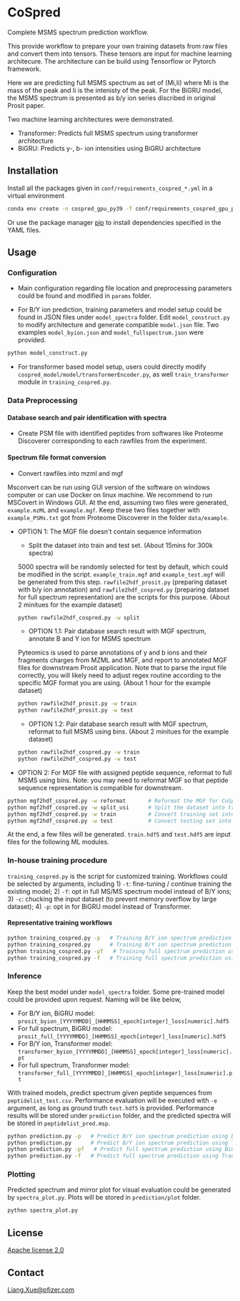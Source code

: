 # CoSpred

Complete MSMS spectrum prediction workflow.

This provide workflow to prepare your own training datasets from raw files and convert them into tensors.
These tensors are input for machine learning architecure. The architecture can be build using Tensorflow or Pytorch framework.

Here we are predicting full MSMS spectrum as set of (Mi,Ii) where Mi is the mass of the peak and Ii is the intenisty of the peak. For the BiGRU model, the MSMS spectrum is presented as b/y ion series discribed in original Prosit paper.

Two machine learning architectures were demonstrated.

* Transformer: Predicts full MSMS spectrum using transformer architecture  
* BiGRU: Predicts y-, b- ion intensities using BiGRU architecture 

## Installation

Install all the packages given in `conf/requirements_cospred_*.yml` in a virtual environment

```bash
conda env create -n cospred_gpu_py39 -f conf/requirements_cospred_gpu_py39.yml
```

Or use the package manager [pip](https://pip.pypa.io/en/stable/) to install dependencies specified in the YAML files.

## Usage

### Configuration

* Main configuration regarding file location and preprocessing parameters could be found and modified in `params` folder. 

* For B/Y ion prediction, training parameters and model setup could be found in JSON files under `model_spectra` folder. Edit `model_construct.py` to modify architecture and generate compatible `model.json` file. Two examples `model_byion.json` and `model_fullspectrum.json` were provided.

```bash
python model_construct.py
```
* For transformer based model setup, users could directly modify `cospred_model/model/transformerEncoder.py`, as well `train_transformer` module in `training_cospred.py`. 

### Data Preprocessing

#### Database search and pair identification with spectra

* Create PSM file with identified peptides from softwares like Proteome Discoverer corresponding to each rawfiles from the experiment.

#### Spectrum file format conversion

* Convert rawfiles into mzml and mgf

Msconvert can be run using GUI version of the software on windows computer or can use Docker on linux machine. We recommend to run MSCovert in Windows GUI. At the end, assuming two files were generated, `example.mzML` and `example.mgf`. Keep these two files together with `example_PSMs.txt` got from Proteome Discoverer in the folder `data/example`.

* OPTION 1: The MGF file doesn't contain sequence information
    * Split the dataset into train and test set. (About 15mins for 300k spectra)

    5000 spectra will be randomly selected for test by default, which could be modified in the script. `example_train.mgf` and `example_test.mgf` will be generated from this step. `rawfile2hdf_prosit.py` (preparing dataset with b/y ion annotation) and `rawfile2hdf_cospred.py` (preparing dataset for full spectrum representation) are the scripts for this purpose. (About 2 minitues for the example dataset)

    ```bash
    python rawfile2hdf_cospred.py -w split
    ```
    
    * OPTION 1.1: Pair database search result with MGF spectrum, annotate B and Y ion for MSMS spectrum

    Pyteomics is used to parse annotations of y and b ions and their fragments charges from MZML and MGF, and report to annotated MGF files for downstream Prosit application. Note that to parse the input file correctly, you will likely need to adjust regex routine according to the specific MGF format you are using. (About 1 hour for the example dataset)

    ```bash
    python rawfile2hdf_prosit.py -w train
    python rawfile2hdf_prosit.py -w test
    ```

    * OPTION 1.2: Pair database search result with MGF spectrum, reformat to full MSMS using bins. (About 2 minitues for the example dataset)

    ```bash
    python rawfile2hdf_cospred.py -w train
    python rawfile2hdf_cospred.py -w test
    ```

* OPTION 2: For MGF file with assigned peptide sequence, reformat to full MSMS using bins. Note: you may need to reformat MGF so that peptide sequence representation is compatible for downstream. 

```bash
python mgf2hdf_cospred.py -w reformat       # Reformat the MGF for CoSpred workflow.
python mgf2hdf_cospred.py -w split_usi      # Split the dataset into train and test set.
python mgf2hdf_cospred.py -w train          # Convert training set into full spectrum bins
python mgf2hdf_cospred.py -w test           # Convert testing set into full spectrum bins
```

At the end, a few files will be generated. `train.hdf5` and `test.hdf5` are input files for the following ML modules.

### In-house training procedure

`training_cospred.py` is the script for customized training. Workflows could be selected by arguments, including 1) `-t`: fine-tuning / continue training the existing model; 2) `-f`: opt in full MS/MS spectrum model instead of B/Y ions; 3) `-c`: chucking the input dataset (to prevent memory overflow by large dataset); 4) `-p`: opt in for BiGRU model instead of Transformer.

#### Representative training workflows

```bash
python training_cospred.py -p   # Training B/Y ion spectrum prediction using BiGRU architecture.
python training_cospred.py      # Training B/Y ion spectrum prediction using Transformer architecture.
python training_cospred.py -pf   # Training full spectrum prediction using BiGRU architecture. 
python training_cospred.py -f   # Training full spectrum prediction using Transformer architecture. 
```

### Inference
Keep the best model under `model_spectra` folder. Some pre-trained model could be provided upon request. Naming will be like below,
* For B/Y ion, BiGRU model: `prosit_byion_[YYYYMMDD]_[HHMMSS]_epoch[integer]_loss[numeric].hdf5`
* For full spectrum, BiGRU model: `prosit_full_[YYYYMMDD]_[HHMMSS]_epoch[integer]_loss[numeric].hdf5`
* For B/Y ion, Transformer model: `transformer_byion_[YYYYMMDD]_[HHMMSS]_epoch[integer]_loss[numeric].pt`
* For full spectrum, Transformer model: `transformer_full_[YYYYMMDD]_[HHMMSS]_epoch[integer]_loss[numeric].pt`

With trained models, predict spectrum given peptide sequences from `peptidelist_test.csv`. Performance evaluation will be executed with `-e` argument, as long as ground truth `test.hdf5` is provided. Performance results will be stored under `prediction` folder, and the predicted spectra will be stored in `peptidelist_pred.msp`.

```bash
python prediction.py -p   # Predict B/Y ion spectrum prediction using BiGRU architecture.
python prediction.py      # Predict B/Y ion spectrum prediction using Transformer architecture.
python prediction.py -pf   # Predict full spectrum prediction using BiGRU architecture. 
python prediction.py -f   # Predict full spectrum prediction using Transformer architecture. 
```

### Plotting
Predicted spectrum and mirror plot for visual evaluation could be generated by `spectra_plot.py`. Plots will be stored in `prediction/plot` folder.

```bash
python spectra_plot.py
```

## License

[Apache license 2.0](https://choosealicense.com/licenses/apache-2.0/)

## Contact
Liang.Xue@pfizer.com